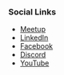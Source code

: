 <!-- ### Chapter Information
* Chapter Region -->

### Social Links
* [Meetup](https://www.meetup.com/OWASP-Sydney-Chapter/)
* [LinkedIn](https://www.linkedin.com/groups/13888555/)
* [Facebook](https://www.facebook.com/OWASP-Sydney-Chapter-102460191566968)
* [Discord](https://discord.com/invite/uAWze2B)
* [YouTube](https://www.youtube.com/channel/UCKx3H-oNkly9cwKRpFziCag?view_as=subscriber)
